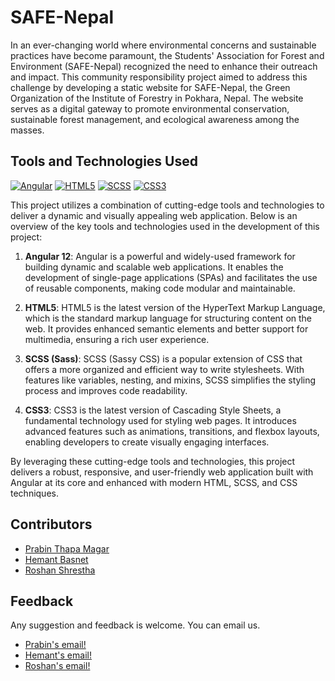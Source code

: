 # SAFE-Nepal

In an ever-changing world where environmental concerns and sustainable practices have become paramount, the Students' Association for Forest and Environment (SAFE-Nepal) recognized the need to enhance their outreach and impact. This community responsibility project aimed to address this challenge by developing a static website for SAFE-Nepal, the Green Organization of the Institute of Forestry in Pokhara, Nepal. The website serves as a digital gateway to promote environmental conservation, sustainable forest management, and ecological awareness among the masses.

## Tools and Technologies Used

[![Angular](https://img.shields.io/badge/Angular-12-red)](https://angular.io/)
[![HTML5](https://img.shields.io/badge/HTML5-blue)](https://developer.mozilla.org/en-US/docs/Web/Guide/HTML/HTML5)
[![SCSS](https://img.shields.io/badge/SCSS-orange)](https://sass-lang.com/)
[![CSS3](https://img.shields.io/badge/CSS3-blue)](https://www.w3.org/Style/CSS/Overview.en.html)

This project utilizes a combination of cutting-edge tools and technologies to deliver a dynamic and visually appealing web application. Below is an overview of the key tools and technologies used in the development of this project:

1. **Angular 12**: Angular is a powerful and widely-used framework for building dynamic and scalable web applications. It enables the development of single-page applications (SPAs) and facilitates the use of reusable components, making code modular and maintainable.

2. **HTML5**: HTML5 is the latest version of the HyperText Markup Language, which is the standard markup language for structuring content on the web. It provides enhanced semantic elements and better support for multimedia, ensuring a rich user experience.

3. **SCSS (Sass)**: SCSS (Sassy CSS) is a popular extension of CSS that offers a more organized and efficient way to write stylesheets. With features like variables, nesting, and mixins, SCSS simplifies the styling process and improves code readability.

4. **CSS3**: CSS3 is the latest version of Cascading Style Sheets, a fundamental technology used for styling web pages. It introduces advanced features such as animations, transitions, and flexbox layouts, enabling developers to create visually engaging interfaces.

By leveraging these cutting-edge tools and technologies, this project delivers a robust, responsive, and user-friendly web application built with Angular at its core and enhanced with modern HTML, SCSS, and CSS techniques.

## Contributors
- [Prabin Thapa Magar](https://github.com/prabinay/)
- [Hemant Basnet](https://github.com/hemantbas09)
- [Roshan Shrestha](https://github.com/roxen-creator)

## Feedback
Any suggestion and feedback is welcome. You can email us.
- <a href = "mailto: prabiney.garcia.23@gmail.com"> Prabin's email!</a>
- <a href = "mailto: hemantbasnet61@gmail.com"> Hemant's email!</a>
- <a href = "mailto: itsroxen56@gmail.com"> Roshan's email!</a>


<!--This project was generated with [Angular CLI](https://github.com/angular/angular-cli) version 16.1.1.

## Development server

Run `ng serve` for a dev server. Navigate to `http://localhost:4200/`. The application will automatically reload if you change any of the source files.

## Code scaffolding

Run `ng generate component component-name` to generate a new component. You can also use `ng generate directive|pipe|service|class|guard|interface|enum|module`.

## Build

Run `ng build` to build the project. The build artifacts will be stored in the `dist/` directory.

## Running unit tests

Run `ng test` to execute the unit tests via [Karma](https://karma-runner.github.io).

## Running end-to-end tests

Run `ng e2e` to execute the end-to-end tests via a platform of your choice. To use this command, you need to first add a package that implements end-to-end testing capabilities.

## Further help

To get more help on the Angular CLI use `ng help` or go check out the [Angular CLI Overview and Command Reference](https://angular.io/cli) page.
-->
